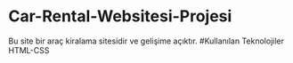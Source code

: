 # Car-Rental-Websitesi-Projesi
Bu site bir araç kiralama sitesidir ve gelişime açıktır.
#Kullanılan Teknolojiler
HTML-CSS
